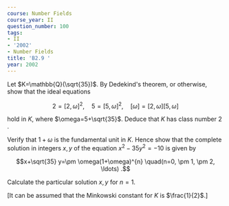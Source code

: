 ```yaml
---
course: Number Fields
course_year: II
question_number: 100
tags:
- II
- '2002'
- Number Fields
title: 'B2.9 '
year: 2002
---
```



Let $K=\mathbb{Q}(\sqrt{35})$. By Dedekind's theorem, or otherwise, show that the ideal equations

$$2=[2, \omega]^{2}, \quad 5=[5, \omega]^{2}, \quad[\omega]=[2, \omega][5, \omega]$$

hold in $K$, where $\omega=5+\sqrt{35}$. Deduce that $K$ has class number 2 .

Verify that $1+\omega$ is the fundamental unit in $K$. Hence show that the complete solution in integers $x, y$ of the equation $x^{2}-35 y^{2}=-10$ is given by

$$x+\sqrt{35} y=\pm \omega(1+\omega)^{n} \quad(n=0, \pm 1, \pm 2, \ldots) .$$

Calculate the particular solution $x, y$ for $n=1$.

[It can be assumed that the Minkowski constant for $K$ is $\frac{1}{2}$.]